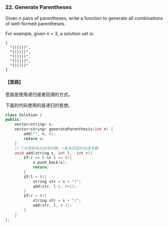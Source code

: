 ### 22. Generate Parentheses

Given *n* pairs of parentheses, write a function to generate all combinations of well-formed parentheses.

For example, given *n* = 3, a solution set is:

```
[
  "((()))",
  "(()())",
  "(())()",
  "()(())",
  "()()()"
]
```

#### 【思路】

思路是使用递归或者回溯的方式。

下面的代码使用的是递归的思想。

```c++
class Solution {
public:
	vector<string> v;
    vector<string> generateParenthesis(int n) {
        add("", n, 0);
        return v;
    }
    // l代表剩余左括号的数，r是未匹配的右括号数 
    void add(string s, int l,  int r){
    	if(r == 0 && l == 0){
    		v.push_back(s);
    		return;
		} 
		if(l > 0){
			string str = s + "(";
			add(str, l-1, r+1);
		}
		if(r > 0){
			string str = s + ")";
			add(str, l, r-1);
		}
	}
};
```

